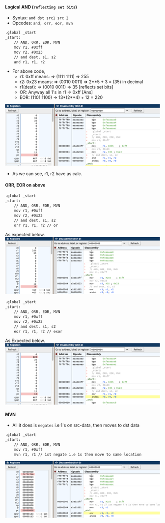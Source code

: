 #### Logical AND (`reflecting set bits`)

- Syntax: `and dst src1 src 2`
- Opcodes: `and, orr, eor, mvn`

```arm
.global _start
_start:
	// AND, ORR, EOR, MVN
	mov r1, #0xff
	mov r2, #0x23
	// and dest, s1, s2 
	and r1, r1, r2
```

- For above code, 
    - r1: 0xff means: => (1111 1111) => 255
    - r2: 0x23 means: => (0010 0011) => 2**5 + 3 = (35) in decimal
    - r1(dest):       => (0010 0011) => 35 [reflects set bits]
    - OR: Anyway all 1's in r1 -> 0xff [Ans]
    - EOR: (1101 1100) ->  13*(2**4) + 12 = 220

![](../assets/images/and.png)
- As we can see, r1, r2 have as calc.

#### ORR, EOR on above
```arm
.global _start
_start:
	// AND, ORR, EOR, MVN
	mov r1, #0xff
	mov r2, #0x23
	// and dest, s1, s2 
	orr r1, r1, r2 // or
```
As expected below.
![](../assets/images/orr.png)

```arm
.global _start
_start:
	// AND, ORR, EOR, MVN
	mov r1, #0xff
	mov r2, #0x23
	// and dest, s1, s2 
	eor r1, r1, r2 // exor
```
As Expected below.
![](../assets/images/exor.png)

#### MVN
- All it does is `negates` i.e 1's on src-data, then moves to dst data
```arm
.global _start
_start:
	// AND, ORR, EOR, MVN
	mov r1, #0xff
	mvn r1, r1 // 1st negate i.e 1s then move to same location
```
![](../assets/images/mvn.png)